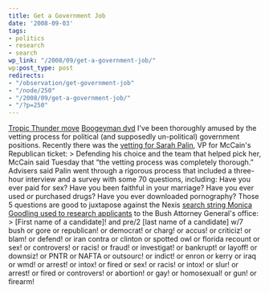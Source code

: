 ```yaml
---
title: Get a Government Job
date: '2008-09-03'
tags:
- politics
- research
- search
wp_link: "/2008/09/get-a-government-job/"
wp:post_type: post
redirects:
- "/observation/get-government-job"
- "/node/250"
- "/2008/09/get-a-government-job/"
- "/?p=250"
---
```


[Tropic Thunder move](http://utero.pe/?tropic_thunder)
  [Boogeyman dvd](http://www.chainreaction-community.net/?boogeyman) I've been thoroughly amused by the vetting process for political (and supposedly un-political) government positions. Recently there was the [vetting for Sarah Palin](http://www.msnbc.msn.com/id/26527513/), VP for McCain's Republican ticket: > Defending his choice and the team that helped pick her, McCain said Tuesday that “the vetting process was completely thorough.” Advisers said Palin went through a rigorous process that included a three-hour interview and a survey with some 70 questions, including: Have you ever paid for sex? Have you been faithful in your marriage? Have you ever used or purchased drugs? Have you ever downloaded pornography?
Those 5 questions are good to juxtapose against the Nexis [search string Monica Goodling used to research applicants](http://blogs.usatoday.com/ondeadline/2008/07/report-former-j.html) to the Bush Attorney General's office: > [First name of a candidate]! and pre/2 [last name of a candidate] w/7 bush or gore or republican! or democrat! or charg! or accus! or criticiz! or blam! or defend! or iran contra or clinton or spotted owl or florida recount or sex! or controvers! or racis! or fraud! or investigat! or bankrupt! or layoff! or downsiz! or PNTR or NAFTA or outsourc! or indict! or enron or kerry or iraq or wmd! or arrest! or intox! or fired or sex! or racis! or intox! or slur! or arrest! or fired or controvers! or abortion! or gay! or homosexual! or gun! or firearm!
